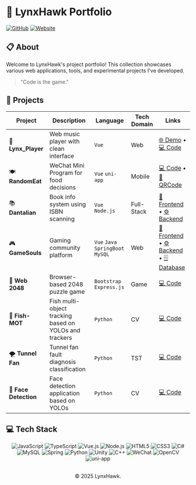 # 🦅 LynxHawk Portfolio
[![GitHub](https://img.shields.io/badge/-GitHub-181717?style=for-the-badge&logo=github)](https://github.com/lynxhawk)
[![Website](https://img.shields.io/badge/-Website-FF7139?style=for-the-badge&logo=firefox-browser&logoColor=white)](https://lynxhawk.com)

## 📋 About 
Welcome to LynxHawk's project portfolio! This collection showcases various web applications, tools, and experimental projects I've developed.

> "Code is the game."

## 🚀 Projects

| Project | Description | Language | Tech Domain | Links |
|---------|-------------|----------|-------------|-------|
| 🎵 **Lynx_Player** | Web music player with clean interface | `Vue` | Web | [🌐 Demo](https://www.lynxhawk.com/Lynx_Player/) • [💻 Code](https://github.com/lynxhawk/Lynx_Player) |
| 🍽️ **RandomEat** | WeChat Mini Program for food decisions | `Vue` `uni-app` | Mobile | [💻 Code](https://github.com/lynxhawk/RandomEat) • [📱 QRCode](https://github.com/lynxhawk/RandomEat/blob/main/README.md) |
| 📚 **Dantalian** | Book info system using ISBN scanning | `Vue` `Node.js` | Full-Stack | [🎨 Frontend](https://github.com/lynxhawk/Dantalian) • [⚙️ Backend](https://github.com/lynxhawk/Dantalian-Express) |
| 🎮 **GameSouls** | Gaming community platform | `Vue` `Java` `SpringBoot` `MySQL` | Web | [🎨 Frontend](https://github.com/lynxhawk/GameSouls/tree/master/gamesouls) • [⚙️ Backend](https://github.com/lynxhawk/GameSouls/tree/master/springsouls) • [🗄️ Database](https://github.com/lynxhawk/GameSouls/tree/master/database) |
| 🧩 **Web 2048** | Browser-based 2048 puzzle game | `Bootstrap` `Express.js` | Game | [💻 Code](https://github.com/lynxhawk/mysql-express-2048) |
| 🐠 **Fish-MOT** | Fish multi-object tracking based on YOLOs and trackers | `Python` | CV | [💻 Code](https://github.com/lynxhawk/Fish-MOT) |
| 🌪️ **Tunnel Fan** | Tunnel fan fault diagnosis classification | `Python` | TST | [💻 Code](https://github.com/lynxhawk/tunnelFan) |
| 👤 **Face Detection** | Face detection application based on YOLOs | `Python` | CV| [💻 Code](https://github.com/lynxhawk/facedetection) |

## 💻 Tech Stack
<div align="center">
  <img src="https://img.shields.io/badge/-JavaScript-F7DF1E?style=flat-square&logo=javascript&logoColor=black" alt="JavaScript"/>
  <img src="https://img.shields.io/badge/-TypeScript-3178C6?style=flat-square&logo=typescript&logoColor=white" alt="TypeScript"/>
  <img src="https://img.shields.io/badge/-Vue.js-4FC08D?style=flat-square&logo=vue.js&logoColor=white" alt="Vue.js"/>
  <img src="https://img.shields.io/badge/-Node.js-339933?style=flat-square&logo=node.js&logoColor=white" alt="Node.js"/>
  <img src="https://img.shields.io/badge/-HTML5-E34F26?style=flat-square&logo=html5&logoColor=white" alt="HTML5"/>
  <img src="https://img.shields.io/badge/-CSS3-1572B6?style=flat-square&logo=css3&logoColor=white" alt="CSS3"/>
  <img src="https://img.shields.io/badge/-C%23-239120?style=flat-square&logo=c-sharp&logoColor=white" alt="C#"/>
  <img src="https://img.shields.io/badge/-MySQL-4479A1?style=flat-square&logo=mysql&logoColor=white" alt="MySQL"/>
  <img src="https://img.shields.io/badge/-Spring-6DB33F?style=flat-square&logo=spring&logoColor=white" alt="Spring"/>
  <img src="https://img.shields.io/badge/-Python-3776AB?style=flat-square&logo=python&logoColor=white" alt="Python"/>
  <img src="https://img.shields.io/badge/-Unity-000000?style=flat-square&logo=unity&logoColor=white" alt="Unity"/>
  <img src="https://img.shields.io/badge/-C++-00599C?style=flat-square&logo=c%2B%2B&logoColor=white" alt="C++"/>
  <img src="https://img.shields.io/badge/-WeChat-07C160?style=flat-square&logo=wechat&logoColor=white" alt="WeChat"/>
  <img src="https://img.shields.io/badge/-OpenCV-5C3EE8?style=flat-square&logo=opencv&logoColor=white" alt="OpenCV"/>
  <img src="https://img.shields.io/badge/-uni--app-2B2B2B?style=flat-square&logoColor=white" alt="uni-app"/>
</div>

<br>

<div align="center">
  <p>© 2025 LynxHawk.</p>
</div>
